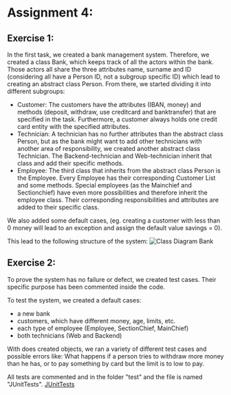 # Assignment 4:

## Exercise 1:

In the first task, we created a bank management system. Therefore, we created a class Bank, which keeps track of all the actors within the bank. 
Those actors all share the three attributes name, surname and ID (considering all have a Person ID, not a subgroup specific ID) which lead to creating an abstract class Person. From there, we started dividing it into different subgroups:
- Customer: The customers have the attributes (IBAN, money) and methods (deposit, withdraw, use creditcard and banktransfer) that are specified in the task. Furthermore, a customer always holds one credit card entity with the specified attributes.
- Technician: A technician has no further attributes than the abstract class Person, but as the bank might want to add other technicians with another area of responsibility, we created another abstract class Technician. The Backend-technician and Web-technician inherit that class and add their specific methods.
- Employee: The third class that inherits from the abstract class Person is the Employee. Every Employee has their corresponding Customer List and some methods. Special employees (as the Mainchief and Sectionchief) have even more possibilities and therefore inherit the employee class. Their corresponding responsibilities and attributes are added to their specific class. 

We also added some default cases, (eg. creating a customer with less than 0 money will lead to an exception and assign the default value savings = 0).

This lead to the following structure of the system: 
![Class Diagram Bank](https://github.com/HuberNicolas/swc-group38/blob/master/SoftCon2020_Assignment_4/UML/Class_Diagram_FINAL.png "Class Diagram Bank mangement System")

## Exercise 2:

To prove the system has no failure or defect, we created test cases. Their specific purpose has been commented inside the code.

To test the system, we created a default cases:
- a new bank
- customers, which have different money, age, limits, etc.
- each type of employee (Employee, SectionChief, MainChief)
- both technicians (Web and Backend)

With does created objects, we ran a variety of different test cases and possible errors like: What happens if a person tries to withdraw more money than he has, or to pay something by card but the limit is to low to pay.

All tests are commented and in the folder "test" and the file is named "JUnitTests". [JUnitTests](https://github.com/HuberNicolas/swc-group38/blob/master/SoftCon2020_Assignment_4/test/JUnitTests.java)

